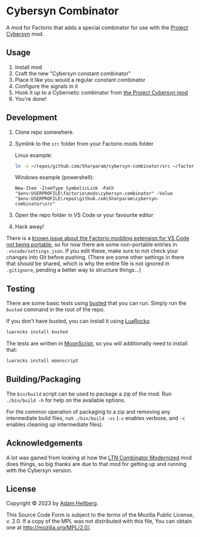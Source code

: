# Cybersyn Combinator

A mod for Factorio that adds a special combinator for use with the [Project Cybersyn][cybersyn] mod.

## Usage

 1. Install mod
 2. Craft the new "Cybersyn constant combinator"
 3. Place it like you would a regular constant combinator
 4. Configure the signals in it
 5. Hook it up to a Cybernetic combinator from [the Project Cybersyn mod][cybersyn]
 6. You're done!

## Development

 1. Clone repo somewhere.
 2. Symlink to the `src` folder from your Factorio mods folder

    Linux example:

    ```sh
    ln -s ~/repos/github.com/Sharparam/cybersyn-combinator/src ~/factorio/mods/cybersyn-combinator
    ```

    Windows example (powershell):

    ```pwsh
    New-Item -ItemType SymbolicLink -Path "$env:USERPROFILE\factorio\mods\cybersyn-combinator" -Value "$env:USERPROFILE\repos\github.com\Sharparam\cybersyn-combinator\src"
    ```
  3. Open the repo folder in VS Code or your favourite editor
  4. Hack away!

There is a [known issue about the Factorio modding extension for VS Code not being portable][fmtk-portable], so for now there are some non-portable entries in `.vscode/settings.json`.
If you edit these, make sure to not check your changes into Git before pushing.
(There are some other settings in there that *should* be shared, which is why the entire file is not ignored in `.gitignore`, pending a better way to structure things&hellip;)

## Testing

There are some basic tests using [busted][] that you can run.
Simply run the `busted` command in the root of the repo.

If you don't have busted, you can install it using [LuaRocks][]:

```sh
luarocks install busted
```

The tests are written in [MoonScript][], so you will additionally need to install that:

```sh
luarocks install moonscript
```

## Building/Packaging

The `bin/build` script can be used to package a zip of the mod. Run `./bin/build -h` for help on the available options.

For the common operation of packaging to a zip and removing any intermediate build files, run `./bin/build -vc` (`-v` enables verbose, and `-c` enables cleaning up intermediate files).

## Acknowledgements

A lot was gained from looking at how the [LTN Combinator Modernized][ltnc] mod does things, so big thanks are due to that mod for getting up and running with the Cybersyn version.

## License

Copyright © 2023 by [Adam Hellberg][sharparam].

This Source Code Form is subject to the terms of the Mozilla Public
License, v. 2.0. If a copy of the MPL was not distributed with this
file, You can obtain one at http://mozilla.org/MPL/2.0/.

[sharparam]: https://sharparam.com
[cybersyn]: https://mods.factorio.com/mod/cybersyn
[ltnc]: https://mods.factorio.com/mod/LTN_Combinator_Modernized
[fmtk-portable]: https://github.com/justarandomgeek/vscode-factoriomod-debug/issues/84
[busted]: https://github.com/lunarmodules/busted
[luarocks]: https://luarocks.org/
[moonscript]: https://moonscript.org/
